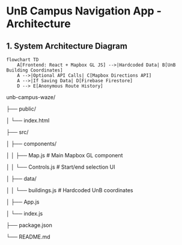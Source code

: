 # UnB Campus Navigation App - Architecture

## 1. System Architecture Diagram
```mermaid
flowchart TD
    A[Frontend: React + Mapbox GL JS] -->|Hardcoded Data| B[UnB Building Coordinates]
    A -->|Optional API Calls| C[Mapbox Directions API]
    A -->|If Saving Data| D[Firebase Firestore]
    D --> E[Anonymous Route History]
```
unb-campus-waze/

├── public/

│   └── index.html

├── src/

│   ├── components/

│   │   ├── Map.js          # Main Mapbox GL component

│   │   └── Controls.js     # Start/end selection UI

│   ├── data/

│   │   └── buildings.js    # Hardcoded UnB coordinates

│   ├── App.js

│   └── index.js

├── package.json

└── README.md
